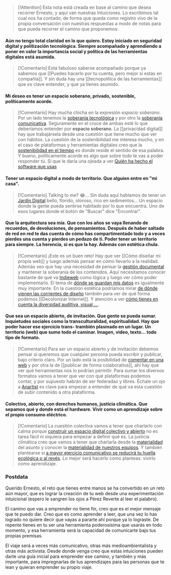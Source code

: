 
> [!Attention]
> Esta nota está creada en base al camino que desea recorrer Ernesto, y aquí van nuestras Intuiciones. Lo escribimos tal cual nos ha contado, de forma que queda como registro vivo de la propia conversación con nuestras respuestas a modo de notas para que pueda recorrer el camino que proponemos:

#### Aún no tengo total claridad en lo que quiero. Estoy iniciado en seguridad digital y politización tecnológica. Siempre acompañado y aprendiendo a poner en valor la importancia social y política de las herramientas digitales está asumida.


> [!Comentario]
> Está fabuloso saberse acompañado porque ya sabemos que [[Puedes hacerlo por tu cuenta, pero mejor si estás en compañía]].
> Y sin duda hay una [[tecnopolítica de las herramientas]] que es clave entender, y que ya tienes asumido.

#### Mi deseo es tener un espacio soberano, privado, sostenible, políticamente acorde.


> [!Comentario]
> Hay mucha chicha en la expresión *espacio soberano*. Por un lado tenemos la [soberanía tecnológica](Soberanía%20tecnológica.md) y por otro la [soberanía comunicativa](Soberanía%20comunicativa.md). Seguramente en el cruce de ambas esté lo que deberíamos entender por **espacio soberano**.
> La [[privacidad digital]] hay que trabajársela desde una cuestión que tiene mucho que ver con hábitos.
> La cuestión de la sostenibilidad me interesa mucho, y en el caso de plataformas y herramientas digitales creo que la [sostenibilidad en el tiempo](Sostenibilidad%20en%20el%20tiempo.md) es donde reside el sentido de esa palabra.
> Y bueno, políticamente acorde es algo que sobre todo te vas a poder responder tú. Sí que le daría una ojeada a ver [Quién ha hecho el software que usas](Quién%20ha%20hecho%20el%20software%20que%20usas.md)

#### Tener un espacio digital a modo de territorio. Que alguien entre en "mi casa".


> [!Comentario]
> Talking to me? 😂... Sin duda aquí hablamos de tener un [Jardin Digital](Jardin%20Digital.md) bello, florido, oloroso, rico en sedimentos... Un espacio donde la gente pueda sentirse habitado por lo que encuentra. Uno de esos lugares donde el botón de "Buscar" dice "Encontrar".

#### Que la arquitectura sea mía. Que con los años se vaya llenando de recuerdos, de devoluciones, de pensamientos. Después de haber saltado de red en red te das cuenta de cómo has compartimentado todo y a veces pierdes una cuenta y pierdes un pedazo de ti. Poder tener un territorio para siempre. La herencia, si es que la hay. Además con estética chula.


>[!Comentario]
>¡Este es un buen reto! Hay que ver [[Cómo diseñar mi propia web]] y luego además pensar en cómo llevarlo a la realidad. Además veo que hay una necesidad de pensar la [gestión documental](gestión%20documental) y mantener la soberanía de los contenidos. Aquí necesitamos conocer bastante de qué va [Indieweb](Indieweb.md) como lógica y luego ver cómo poder implementarlo. El tema de [dónde se guardan mis datos](Dónde%20se%20guardan%20mis%20datos.md) es igualmente muy importante.
>En la cuestión estética podríamos mirar [de dónde vienen las corrientes de diseño](De%20dónde%20vienen%20las%20corrientes%20de%20diseño.md) también para ver de qué forma podemos [[Decolonizar Internet]]. Y atención a ver [cómo tienes en cuenta la diversidad auditiva, visual,...](Cómo%20tienes%20en%20cuenta%20la%20diversidad%20auditiva,%20visual,....md). 

#### Que sea un espacio abierto, de invitación. Que gente se pueda sumar.  Inquietudes sociales como la transculturalidad, espiritualidad. Hay que poder hacer ese ejercicio trans- trambién plasmado en un lugar. Un territorio (web) que sume todo el caminar. Imagen, video, texto... todo tipo de formato.


>[!Comentario]
>Para ser un espacio abierto y de invitación debemos pensar si queremos que cualquier persona pueda escribir y publicar, bajo criterio claro. Por un lado está la posibilidad de [comentar en una web](Comentar%20en%20una%20web.md) y por otra la de [[publicar de forma colaborativa]], ahí hay que ver qué herramientas nos lo podrían permitir.
>Para sumar los diversos formatos vamos a tener que ver con qué plataformas podemos contar, y por supuesto habrán de ser federadas y libres. Échale un ojo a [Anartist](anartist.org.md) es clave para empezar a entender de qué va esta cuestión de subir contenido a otra plataforma.

#### Colectivo, abierto, con derechos humanos, justicia climática. Que sepamos qué y donde está el hardware. **Vivir como un aprendizaje** sobre el propio consumo eléctrico.

>[!Comentario]
>La cuestión colectiva vamos a tener que charlarlo con calma porque [construir un espacio digital colectivo y abierto](Construir%20un%20espacio%20digital%20colectivo%20y%20abierto.md) no es tarea fácil ni siquiera para empezar a definir qué es.
>La justicia climática creo que vamos a tener que charlarla desde la [materialidad](Materialidad%20de%20Internet.md) del asunto y conocer la [materialidad de nuestros equipos](Materialidad%20de%20nuestros%20equipos.md). Y también plantearse si [a mayor ejercicio comunicativo se reducirá tu huella ecológica o al revés](A%20mayor%20ejercicio%20comunicativo%20se%20reducirá%20tu%20huella%20ecológica%20o%20al%20revés.md). Lo mejor será hacerlo como planteas: vivirlo como aprendizaje.


### Postdata

Querido Ernesto, el reto que tienes entre manos se ha convertido en un reto aún mayor, que es lograr la creación de tu web desde una experimentación intuicional (espero le sangren los ojos a Pérez Reverte al leer el palabro).

El camino que vas a emprender no tiene fin, creo que es el mejor mensaje que te puedo dar. Creo que es como aprender a leer, que una vez lo has logrado no quiere decir que vayas a pararte ahí porque ya lo lograste. De repente tienes en tu ser una herramienta poderosísima que usarás en todo momento, y esa herramienta será la capacidad de comunicarte bajo tus propias premisas.

El viaje será a veces más comunicativo, otras más medioambientalista y otras más activista. Desde donde venga creo que estas intuiciones pueden darte una guía inicial para emprender ese camino, y también y más importante, para impregnarlas de tus aprendizajes para las personas que te lean y quieran emprender su propio viaje.